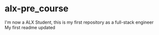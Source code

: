 # alx-pre_course
I'm now a ALX Student, this is my first repository as a full-stack engineer
My first readme
updated
